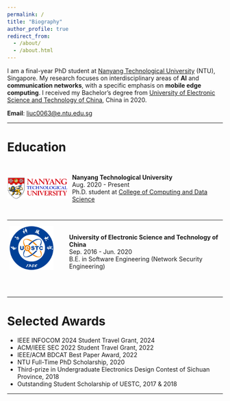```yaml
---
permalink: /
title: "Biography"
author_profile: true
redirect_from: 
  - /about/
  - /about.html
---
```


I am a final-year PhD student at [Nanyang Technological University](https://www.ntu.edu.sg/) (NTU), Singapore. My research focuses on interdisciplinary areas of **AI** and **communication networks**, with a specific emphasis on **mobile edge computing**. I received my Bachelor’s degree from [University of Electronic Science and Technology of China](https://www.uestc.edu.cn/), China in 2020.

**Email**: liuc0063@e.ntu.edu.sg

<hr>

# Education 

<div style="display: flex; align-items: center;">
    <div style="width: 150px; height: 120px; margin-right: 10px;">
        <img src="../images/NTU_Logo.png" alt="NTU Logo" style="width: 100%; height: 100%; object-fit: contain;" />
    </div>
    <div>
        <b>Nanyang Technological University</b> <br>
        Aug. 2020 - Present  <br>
        Ph.D. student at <a href="https://www.ntu.edu.sg/computing">College of Computing and Data Science</a>
<!--         Also affiliated with <a href="https://www.ntu.edu.sg/erian">Energy Research Institute @ NTU</a> -->
    </div>
</div>

---


<div style="display: flex; align-items: center;">
    <div style="width: 150px; height: 120px; margin-right: 10px;">
        <img src="../images/UESTC_Logo.png" alt="UESTC Logo" style="width: 85%; height: 85%; object-fit: contain;" />
    </div>
    <div>
        <b>University of Electronic Science and Technology of China</b> <br>
        Sep. 2016 - Jun. 2020 <br>
        B.E. in Software Engineering (Network Security Engineering)
    </div>
</div>

&nbsp;

<hr>

# Selected Awards
+ IEEE INFOCOM 2024 Student Travel Grant, 2024
+ ACM/IEEE SEC 2022 Student Travel Grant, 2022
+ IEEE/ACM BDCAT Best Paper Award, 2022
+ NTU Full-Time PhD Scholarship, 2020
+ Third-prize in Undergraduate Electronics Design Contest of Sichuan Province, 2018
+ Outstanding Student Scholarship of UESTC, 2017 & 2018
  
<hr>
